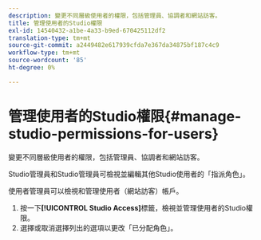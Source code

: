 ```yaml
---
description: 變更不同層級使用者的權限，包括管理員、協調者和網站訪客。
title: 管理使用者的Studio權限
exl-id: 14540432-a1be-4a33-b9ed-670425112df2
translation-type: tm+mt
source-git-commit: a2449482e617939cfda7e367da34875bf187c4c9
workflow-type: tm+mt
source-wordcount: '85'
ht-degree: 0%

---
```


# 管理使用者的Studio權限{#manage-studio-permissions-for-users}

變更不同層級使用者的權限，包括管理員、協調者和網站訪客。

Studio管理員和Studio管理員可檢視並編輯其他Studio使用者的「指派角色」。

使用者管理員可以檢視和管理使用者（網站訪客）帳戶。

1. 按一下&#x200B;**[!UICONTROL Studio Access]**&#x200B;標籤，檢視並管理使用者的Studio權限。
1. 選擇或取消選擇列出的選項以更改「已分配角色」。
